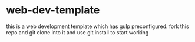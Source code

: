# web-dev-template

this is a web development template which has gulp preconfigured.
fork this repo and git clone into it and use git install to start working